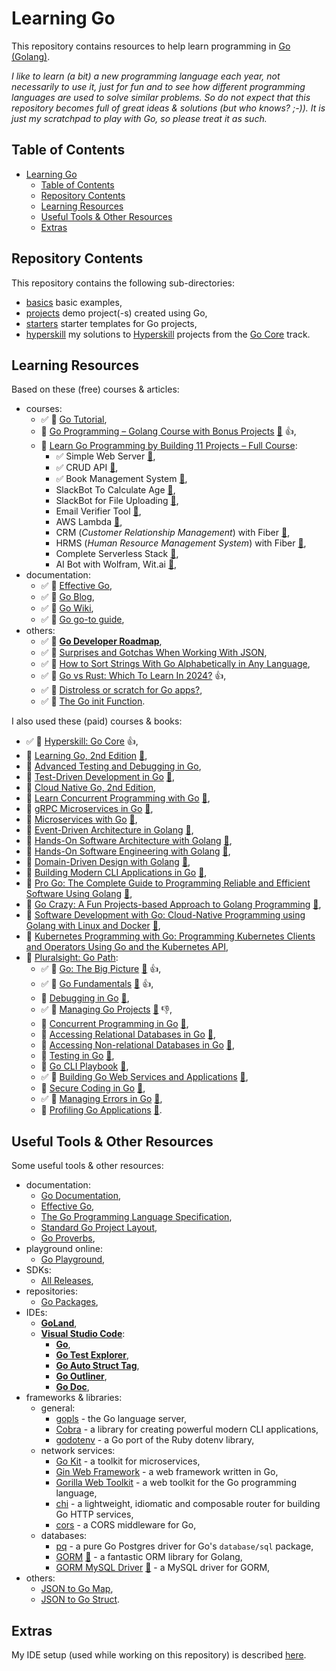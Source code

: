 # Learning Go

This repository contains resources to help learn programming in [Go (Golang)](https://go.dev/).

_I like to learn (a bit) a new programming language each year, not necessarily to use it, just for fun and to see how different programming languages are used to solve similar problems. So do not expect that this repository becomes full of great ideas & solutions (but who knows? ;-)). It is just my scratchpad to play with Go, so please treat it as such._

## Table of Contents

- [Learning Go](#learning-go)
  - [Table of Contents](#table-of-contents)
  - [Repository Contents](#repository-contents)
  - [Learning Resources](#learning-resources)
  - [Useful Tools \& Other Resources](#useful-tools--other-resources)
  - [Extras](#extras)

## Repository Contents

This repository contains the following sub-directories:

- [basics](basics/) basic examples,
- [projects](projects/) demo project(-s) created using Go,
- [starters](starters/) starter templates for Go projects,
- [hyperskill](hyperskill/) my solutions to [Hyperskill](https://hyperskill.org) projects from the [Go Core](https://hyperskill.org/tracks/25) track.

## Learning Resources

Based on these (free) courses & articles:

- courses:
  - ✅ 📖 [Go Tutorial](https://www.w3schools.com/go/index.php),
  - 🎥 [Go Programming – Golang Course with Bonus Projects](https://youtu.be/un6ZyFkqFKo?si=oSqnFoNOjPHmPjgy) [:file_folder:](https://github.com/bootdotdev/fcc-learn-golang-assets) :+1:,
  - 🎥 [Learn Go Programming by Building 11 Projects – Full Course](https://youtu.be/jFfo23yIWac?si=G5IuLzxacB2ycRkO):
    - ✅ Simple Web Server [:file_folder:](https://github.com/AkhilSharma90/simple-http-server-GO),
    - ✅ CRUD API [:file_folder:](https://github.com/AkhilSharma90/Golang-MySQL-CRUD-Bookstore-Management-API),
    - ✅ Book Management System [:file_folder:](https://github.com/AkhilSharma90/Golang-MySQL-CRUD-Bookstore-Management-API),
    - SlackBot To Calculate Age [:file_folder:](https://github.com/AkhilSharma90/GO-Slackbot-Calculates-Age),
    - SlackBot for File Uploading [:file_folder:](https://github.com/AkhilSharma90/GO-SlackBot-Uploads-File),
    - Email Verifier Tool [:file_folder:](https://github.com/AkhilSharma90/GO-Email-Checking-Tool),
    - AWS Lambda [:file_folder:](https://github.com/AkhilSharma90/Simple-go-AWS-Lambda-example),
    - CRM (_Customer Relationship Management_) with Fiber [:file_folder:](https://github.com/AkhilSharma90/go-beginner-CRM-project),
    - HRMS (_Human Resource Management System_) with Fiber [:file_folder:](https://github.com/AkhilSharma90/go-beginner-fiber-HRMS-project),
    - Complete Serverless Stack [:file_folder:](https://github.com/AkhilSharma90/Golang-Serverless-Project),
    - AI Bot with Wolfram, Wit.ai [:file_folder:](https://github.com/AkhilSharma90/AI-Bot-GOlang-Wit.ai-Wolfram-Slack),
- documentation:
  - ✅ 📖 [Effective Go](https://go.dev/doc/effective_go),
  - ✅ 📖 [Go Blog](https://go.dev/blog/),
  - ✅ 📖 [Go Wiki](https://go.dev/wiki/),
  - ✅ 📖 [Go go-to guide](https://yourbasic.org/golang/),
- others:
  - ✅ 📖 **[Go Developer Roadmap](https://roadmap.sh/golang)**,
  - ✅ 📖 [Surprises and Gotchas When Working With JSON](https://www.alexedwards.net/blog/json-surprises-and-gotchas),
  - ✅ 📖 [How to Sort Strings With Go Alphabetically in Any Language](https://webdevstation.com/posts/how-to-sort-strings-with-go-alphabetically-in-any-language/),
  - ✅ 🎥 [Go vs Rust: Which To Learn In 2024?](https://youtu.be/LjIe4w_-vzk?si=RHX5mpoQQkcI2VNo) :+1:,
  - ✅ 📖 [Distroless or scratch for Go apps?](https://blog.baeke.info/2021/03/28/distroless-or-scratch-for-go-apps/),
  - ✅ 📖 [The Go init Function](https://tutorialedge.net/golang/the-go-init-function/).

I also used these (paid) courses & books:

- ✅ 📖 [Hyperskill: Go Core](https://hyperskill.org/tracks/25) :+1:,
- 📖 [Learning Go, 2nd Edition](https://learning.oreilly.com/library/view/learning-go-2nd/9781098139285/) [:file_folder:](https://github.com/learning-go-book-2e),
- 🎥 [Advanced Testing and Debugging in Go](https://learning.oreilly.com/course/advanced-testing-and/1100111TESTINGINGO/),
- 📖 [Test-Driven Development in Go](https://learning.oreilly.com/library/view/test-driven-development-in/9781803247878/) [:file_folder:](https://github.com/PacktPublishing/Test-Driven-Development-in-Go),
- 📖 [Cloud Native Go, 2nd Edition](https://learning.oreilly.com/library/view/cloud-native-go/9781098156411/),
- 📖 [Learn Concurrent Programming with Go](https://learning.oreilly.com/library/view/learn-concurrent-programming/9781633438385/) [:file_folder:](https://github.com/cutajarj/ConcurrentProgrammingWithGo),
- 📖 [gRPC Microservices in Go](https://learning.oreilly.com/library/view/grpc-microservices-in/9781633439207/) [:file_folder:](https://github.com/huseyinbabal/grpc-microservices-in-go),
- 📖 [Microservices with Go](https://learning.oreilly.com/library/view/microservices-with-go/9781804617007/) [:file_folder:](https://github.com/PacktPublishing/microservices-with-go),
- 📖 [Event-Driven Architecture in Golang](https://learning.oreilly.com/library/view/event-driven-architecture-in/9781803238012/) [:file_folder:](https://github.com/PacktPublishing/Event-Driven-Architecture-in-Golang),
- 📖 [Hands-On Software Architecture with Golang](https://learning.oreilly.com/library/view/hands-on-software-architecture/9781788622592/) [:file_folder:](https://github.com/packtpublishing/hands-on-software-architecture-with-golang),
- 📖 [Hands-On Software Engineering with Golang](https://learning.oreilly.com/library/view/hands-on-software-engineering/9781838554491/) [:file_folder:](https://github.com/PacktPublishing/Hands-On-Software-Engineering-with-Golang),
- 📖 [Domain-Driven Design with Golang](https://learning.oreilly.com/library/view/domain-driven-design-with/9781804613450/) [:file_folder:](https://github.com/PacktPublishing/Domain-Driven-Design-with-GoLang),
- 📖 [Building Modern CLI Applications in Go](https://learning.oreilly.com/library/view/building-modern-cli/9781804611654/) [:file_folder:](https://github.com/PacktPublishing/Building-Modern-CLI-Applications-in-Go),
- 📖 [Pro Go: The Complete Guide to Programming Reliable and Efficient Software Using Golang](https://learning.oreilly.com/library/view/pro-go-the/9781484273555/) [:file_folder:](https://github.com/Apress/pro-go),
- 📖 [Go Crazy: A Fun Projects-based Approach to Golang Programming](https://learning.oreilly.com/library/view/go-crazy-a/9781484296660/) [:file_folder:](https://github.com/Apress/Go-Crazy),
- 📖 [Software Development with Go: Cloud-Native Programming using Golang with Linux and Docker](https://learning.oreilly.com/library/view/software-development-with/9781484287316/) [:file_folder:](https://github.com/Apress/Software-Development-Go),
- 📖 [Kubernetes Programming with Go: Programming Kubernetes Clients and Operators Using Go and the Kubernetes API](https://learning.oreilly.com/library/view/kubernetes-programming-with/9781484290262/),
- 🎥 [Pluralsight: Go Path](https://app.pluralsight.com/paths/skill/go):
  - ✅ 🎥 [Go: The Big Picture](https://app.pluralsight.com/library/courses/big-picture-go/table-of-contents) [:file_folder:](https://app.pluralsight.com/library/courses/big-picture-go/exercise-files) :+1:,
  - ✅ 🎥 [Go Fundamentals](https://app.pluralsight.com/library/courses/fundamentals-go/table-of-contents) [:file_folder:](https://app.pluralsight.com/library/courses/fundamentals-go/exercise-files) :+1:,
  - 🎥 [Debugging in Go](https://app.pluralsight.com/library/courses/go-debugging/table-of-contents) [:file_folder:](https://app.pluralsight.com/library/courses/go-debugging/exercise-files),
  - ✅ 🎥 [Managing Go Projects](https://app.pluralsight.com/library/courses/go-managing-projects/table-of-contents) [:file_folder:](https://app.pluralsight.com/library/courses/go-managing-projects/exercise-files) 👎,
  - 🎥 [Concurrent Programming in Go](https://app.pluralsight.com/library/courses/go-programming-concurrent/table-of-contents) [:file_folder:](https://app.pluralsight.com/library/courses/go-programming-concurrent/exercise-files),
  - 🎥 [Accessing Relational Databases in Go](https://app.pluralsight.com/library/courses/go-accessing-relational-databases/table-of-contents) [:file_folder:](https://app.pluralsight.com/library/courses/go-accessing-relational-databases/exercise-files),
  - 🎥 [Accessing Non-relational Databases in Go](https://app.pluralsight.com/library/courses/go-accessing-non-relational-databases/table-of-contents) [:file_folder:](https://app.pluralsight.com/library/courses/go-accessing-non-relational-databases/exercise-files),
  - 🎥 [Testing in Go](https://app.pluralsight.com/library/courses/go-testing/table-of-contents) [:file_folder:](https://app.pluralsight.com/library/courses/go-testing/exercise-files),
  - 🎥 [Go CLI Playbook](https://app.pluralsight.com/library/courses/go-playbook-cli/table-of-contents) [:file_folder:](https://app.pluralsight.com/library/courses/go-playbook-cli/exercise-files),
  - ✅ 🎥 [Building Go Web Services and Applications](https://app.pluralsight.com/library/courses/go-building-web-services-applications/table-of-contents) [:file_folder:](https://app.pluralsight.com/library/courses/go-building-web-services-applications/exercise-files),
  - 🎥 [Secure Coding in Go](https://app.pluralsight.com/library/courses/go-secure-coding-owasp/table-of-contents) [:file_folder:](https://app.pluralsight.com/library/courses/go-secure-coding-owasp/exercise-files),
  - ✅ 🎥 [Managing Errors in Go](https://app.pluralsight.com/library/courses/go-managing-errors/table-of-contents) [:file_folder:](https://app.pluralsight.com/library/courses/go-managing-errors/exercise-files),
  - 🎥 [Profiling Go Applications](https://app.pluralsight.com/library/courses/go-profiling-applications/table-of-contents) [:file_folder:](https://app.pluralsight.com/library/courses/go-profiling-applications/exercise-files).

## Useful Tools & Other Resources

Some useful tools & other resources:

- documentation:
  - [Go Documentation](https://go.dev/doc/),
  - [Effective Go](https://go.dev/doc/effective_go),
  - [The Go Programming Language Specification](https://go.dev/ref/spec),
  - [Standard Go Project Layout](https://github.com/golang-standards/project-layout),
  - [Go Proverbs](https://go-proverbs.github.io/),
- playground online:
  - [Go Playground](https://go.dev/play/),
- SDKs:
  - [All Releases](https://go.dev/dl/),
- repositories:
  - [Go Packages](https://pkg.go.dev/),
- IDEs:
  - **[GoLand](https://www.jetbrains.com/go/)**,
  - **[Visual Studio Code](https://code.visualstudio.com/)**:
    - **[Go](https://marketplace.visualstudio.com/items?itemName=golang.go)**,
    - **[Go Test Explorer](https://marketplace.visualstudio.com/items?itemName=premparihar.gotestexplorer)**,
    - **[Go Auto Struct Tag](https://marketplace.visualstudio.com/items?itemName=vivaldy22.go-auto-struct-tag)**,
    - **[Go Outliner](https://marketplace.visualstudio.com/items?itemName=766b.go-outliner)**,
    - **[Go Doc](https://marketplace.visualstudio.com/items?itemName=msyrus.go-doc)**,
- frameworks & libraries:
  - general:
    - [gopls](https://github.com/golang/tools/tree/master/gopls) - the Go language server,
    - [Cobra](https://github.com/spf13/cobra) - a library for creating powerful modern CLI applications,
    - [godotenv](https://github.com/joho/godotenv) - a Go port of the Ruby dotenv library,
  - network services:
    - [Go Kit](https://github.com/go-kit/kit) - a toolkit for microservices,
    - [Gin Web Framework](https://github.com/gin-gonic/gin) - a web framework written in Go,
    - [Gorilla Web Toolkit](https://github.com/gorilla) - a web toolkit for the Go programming language,
    - [chi](https://github.com/go-chi/chi) - a lightweight, idiomatic and composable router for building Go HTTP services,
    - [cors](https://github.com/go-chi/cors) - a CORS middleware for Go,
  - databases:
    - [pq](github.com/lib/pq) - a pure Go Postgres driver for Go's `database/sql` package,
    - [GORM](https://gorm.io/) [:file_folder:](gorm.io/gorm) - a fantastic ORM library for Golang,
    - [GORM MySQL Driver](https://gorm.io/docs/connecting_to_the_database.html#MySQL) [:file_folder:](gorm.io/driver/mysql) - a MySQL driver for GORM,
- others:
  - [JSON to Go Map](https://rodrigo-brito.github.io/json-to-go-map/),
  - [JSON to Go Struct](https://mholt.github.io/json-to-go/).

## Extras

My IDE setup (used while working on this repository) is described [here](./docs/ide_setup.md).
